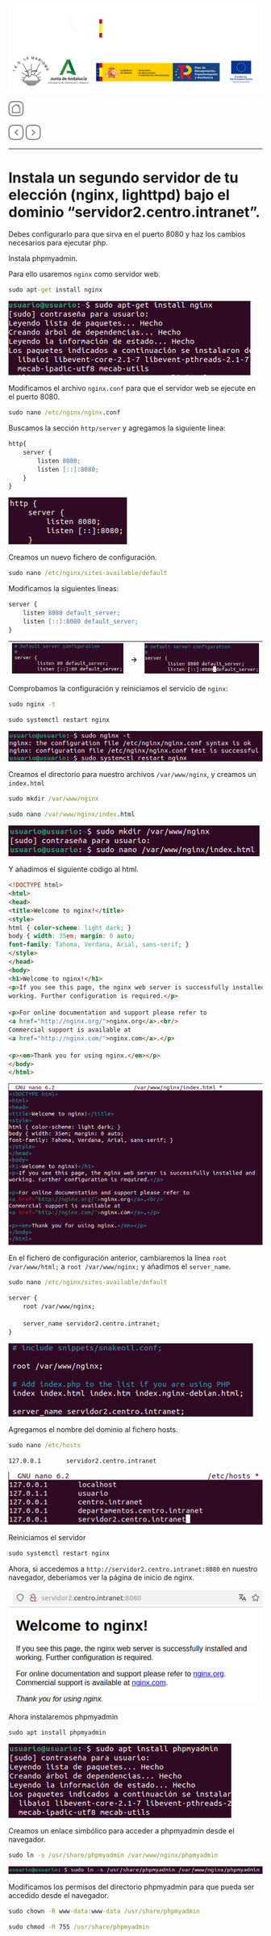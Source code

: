 <p style="text-aling:center;height:100px"></p>

![](/md/res/_bannerD.png#gh-dark-mode-only)
![](/md/res/_bannerL.png#gh-light-mode-only)

<a href="/README.md"><img src="/md/res/_back.svg" width="30"></a>

<a href="/md/7.md"><img src="/md/res/_arrow_r.svg" width="30"></a>
<a href="/md/8.md"><img src="/md/res/_arrow.svg" width="30"></a>

---

# Instala un segundo servidor de tu elección (nginx, lighttpd) bajo el dominio “servidor2.centro.intranet”.

Debes configurarlo para que sirva en el puerto 8080 y haz los cambios necesarios para ejecutar php.

Instala phpmyadmin.

Para ello usaremos `nginx` como servidor web.

``` cmd
sudo apt-get install nginx
```

![](/md/res/img/52.png)

Modificamos el archivo `nginx.conf` para que el servidor web se ejecute en el puerto 8080.

``` cmd
sudo nano /etc/nginx/nginx.conf
```

Buscamos la sección `http/server` y agregamos la siguiente línea:

``` apache
http{
    server {
        listen 8080;
        listen [::]:8080;
    }
}
```

![](/md/res/img/53.png)

Creamos un nuevo fichero de configuración.

``` cmd
sudo nano /etc/nginx/sites-available/default
```

Modificamos la siguientes líneas:

``` apache
server {
    listen 8080 default_server;
    listen [::]:8080 default_server;
}
```

|![](/md/res/img/54.png)|->|![](/md/res/img/55.png)|
|--|--|--|

Comprobamos la configuración y reiniciamos el servicio de `nginx`:

``` cmd
sudo nginx -t
```

``` cmd
sudo systemctl restart nginx
```

![](/md/res/img/56.png)

Creamos el directorio para nuestro archivos `/var/www/nginx`, y creamos un `index.html`

``` cmd
sudo mkdir /var/www/nginx
```

``` cmd
sudo nano /var/www/nginx/index.html
```

![](/md/res/img/58.png)

Y añadimos el siguiente codigo al html.

``` html
<!DOCTYPE html>
<html>
<head>
<title>Welcome to nginx!</title>
<style>
html { color-scheme: light dark; }
body { width: 35em; margin: 0 auto;
font-family: Tahoma, Verdana, Arial, sans-serif; }
</style>
</head>
<body>
<h1>Welcome to nginx!</h1>
<p>If you see this page, the nginx web server is successfully installed and
working. Further configuration is required.</p>

<p>For online documentation and support please refer to
<a href="http://nginx.org/">nginx.org</a>.<br/>
Commercial support is available at
<a href="http://nginx.com/">nginx.com</a>.</p>

<p><em>Thank you for using nginx.</em></p>
</body>
</html>
```

![](/md/res/img/57.png)

En el fichero de configuración anterior, cambiaremos la línea `root /var/www/html;` a `root /var/www/nginx;` y añadimos el `server_name`.

``` cmd
sudo nano /etc/nginx/sites-available/default
```

``` apache
server {
    root /var/www/nginx;

    server_name servidor2.centro.intranet;
}
```

![](/md/res/img/60.png)

Agregamos el nombre del dominio al fichero hosts.

``` cmd
sudo nano /etc/hosts
```

``` apache
127.0.0.1       servidor2.centro.intranet
```

![](/md/res/img/61.png)

Reiniciamos el servidor

``` cmd
sudo systemctl restart nginx
```

Ahora, si accedemos a `http://servidor2.centro.intranet:8080` en nuestro navegador, deberíamos ver la página de inicio de nginx.

![](/md/res/img/62.png)

Ahora instalaremos phpmyadmin

``` cmd
sudo apt install phpmyadmin
```

![](/md/res/img/63.png)

Creamos un enlace simbólico para acceder a phpmyadmin desde el navegador.

``` cmd
sudo ln -s /usr/share/phpmyadmin /var/www/nginx/phpmyadmin
```

![](/md/res/img/64.png)

Modificamos los permisos del directorio phpmyadmin para que pueda ser accedido desde el navegador.

``` cmd
sudo chown -R www-data:www-data /usr/share/phpmyadmin
```

``` cmd
sudo chmod -R 755 /usr/share/phpmyadmin
```

![](/md/res/img/65.png)

En la configuración del sitio web, agregamos lo siguiente:

``` cmd
sudo nano /etc/nginx/sites-available/default
```

``` apache
location / {
  try_files $uri $uri/ =404;
}

location /phpmyadmin {
  root /var/www/nginx;
  index index.php index.html;

  location ~ ^/phpmyadmin/(doc|sql|setup)/ {
    deny all;
  }

  location ~ \.php$ {
    include snippets/fastcgi-php.conf;
    fastcgi_pass unix:/run/php/php8.1-fpm.sock;
    include fastcgi_params;
    fastcgi_param SCRIPT_FILENAME $document_root$fastcgi_script_name;
  }
}
```
![](/md/res/img/66.png)

Instalamos php-fpm:

``` cmd
sudo apt-get install php8.1-fpm
```

Reiniciamos el servicio de nginx:

```
sudo service nginx restart
```

Ahora, accedemos a phpmyadmin desde el navegador `http://servidor2.centro.intranet:8080/phpmyadmin` y podemos acceder a la base de datos.

![](/md/res/img/67.png)

Iniciamos sesión con nuestro usuario y ya tendremos acceso a la base de datos.

![](/md/res/img/68.png)